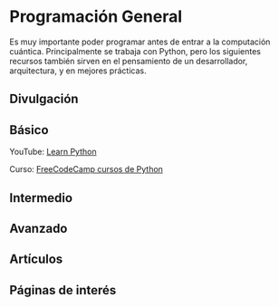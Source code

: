 # Programación General

Es muy importante poder programar antes de entrar a la computación cuántica. Principalmente se trabaja con Python, pero los siguientes recursos también sirven en el pensamiento de un desarrollador, arquitectura, y en mejores prácticas.

## Divulgación

## Básico

YouTube: [Learn Python](https://www.youtube.com/watch?v=rfscVS0vtbw&t=27s)

Curso: [FreeCodeCamp cursos de Python](https://www.freecodecamp.org/)

## Intermedio

## Avanzado

## Artículos

## Páginas de interés
